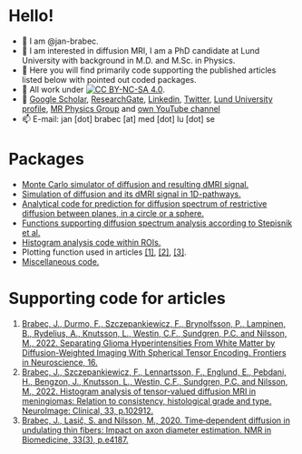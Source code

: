 # Hello!
- 👋 I am @jan-brabec.
- 👀 I am interested in diffusion MRI, I am a PhD candidate at Lund University with background in M.D. and M.Sc. in Physics.
- 👀 Here you will find primarily code supporting the published articles listed below with pointed out coded packages.
- 👀 All work under [![CC BY-NC-SA 4.0][cc-by-nc-sa-shield]][cc-by-nc-sa].
- 👀 [Google Scholar](https://scholar.google.com/citations?hl=en&user=c01AYp4AAAAJ), [ResearchGate](https://www.researchgate.net/profile/Jan-Brabec-4), [Linkedin](https://www.linkedin.com/in/brabec-jan/), [Twitter](https://twitter.com/Vravec), [Lund University profile](https://portal.research.lu.se/en/persons/jan-brabec), [MR Physics Group](https://www.msf.lu.se/research/mr-physics-group) and [own YouTube channel](https://www.youtube.com/channel/UC_Nh5mRrlr38rube1zRnYxQ)
- 📫 E-mail: jan [dot] brabec [at] med [dot] lu [dot] se

[cc-by-nc-sa]: http://creativecommons.org/licenses/by-nc-sa/4.0/
[cc-by-nc-sa-shield]: https://img.shields.io/badge/License-CC%20BY--NC--SA%204.0-lightgrey.svg

# Packages
- [Monte Carlo simulator of diffusion and resulting dMRI signal.](https://github.com/jan-brabec/undulating_fibers/tree/master/Monte%20Carlo)
- [Simulation of diffusion and its dMRI signal in 1D-pathways.](https://github.com/jan-brabec/undulating_fibers/tree/master/Gaussian%20Sampling)
- [Analytical code for prediction for diffusion spectrum of restrictive diffusion between planes, in a circle or a sphere.](https://github.com/jan-brabec/undulating_fibers/tree/master/Analytical)
- [Functions supporting diffusion spectrum analysis according to Stepisnik et al.](https://github.com/jan-brabec/undulating_fibers/tree/master/Spectral%20Analysis/SA_functions)
- [Histogram analysis code within ROIs.](https://github.com/jan-brabec/tensor_valued_meningiomas_in_vivo/tree/main/Analysis)
- Plotting function used in articles [[1]](https://github.com/jan-brabec/tensor_valued_gliomas_in_vivo/tree/main/Analyze/figures), [[2]](https://github.com/jan-brabec/tensor_valued_meningiomas_in_vivo/tree/main/Analysis), [[3]](https://github.com/jan-brabec/undulating_fibers/tree/master/Spectral%20Analysis/plot_f).
- [Miscellaneous code.](https://github.com/jan-brabec/Miscellaneous)

# Supporting code for articles
1. [Brabec, J., Durmo, F., Szczepankiewicz, F., Brynolfsson, P., Lampinen, B., Rydelius, A., Knutsson, L., Westin, C.F., Sundgren, P.C. and Nilsson, M., 2022. Separating Glioma Hyperintensities From White Matter by Diffusion-Weighted Imaging With Spherical Tensor Encoding. Frontiers in Neuroscience, 16.](https://github.com/jan-brabec/tensor_valued_gliomas_in_vivo)
2. [Brabec, J., Szczepankiewicz, F., Lennartsson, F., Englund, E., Pebdani, H., Bengzon, J., Knutsson, L., Westin, C.F., Sundgren, P.C. and Nilsson, M., 2022. Histogram analysis of tensor-valued diffusion MRI in meningiomas: Relation to consistency, histological grade and type. NeuroImage: Clinical, 33, p.102912.](https://github.com/jan-brabec/tensor_valued_meningiomas_in_vivo)
3. [Brabec, J., Lasič, S. and Nilsson, M., 2020. Time‐dependent diffusion in undulating thin fibers: Impact on axon diameter estimation. NMR in Biomedicine, 33(3), p.e4187.](https://github.com/jan-brabec/undulating_fibers)
